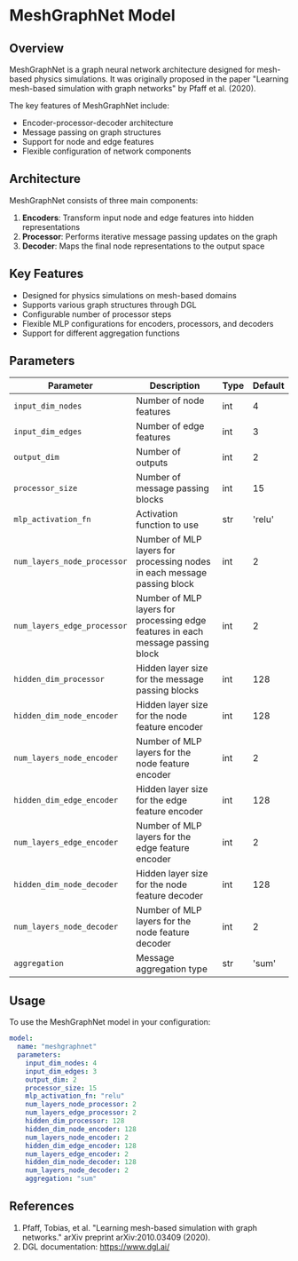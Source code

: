 # MeshGraphNet Model

## Overview

MeshGraphNet is a graph neural network architecture designed for mesh-based physics simulations. It was originally proposed in the paper "Learning mesh-based simulation with graph networks" by Pfaff et al. (2020).

The key features of MeshGraphNet include:
- Encoder-processor-decoder architecture
- Message passing on graph structures
- Support for node and edge features
- Flexible configuration of network components

## Architecture

MeshGraphNet consists of three main components:

1. **Encoders**: Transform input node and edge features into hidden representations
2. **Processor**: Performs iterative message passing updates on the graph
3. **Decoder**: Maps the final node representations to the output space

## Key Features

- Designed for physics simulations on mesh-based domains
- Supports various graph structures through DGL
- Configurable number of processor steps
- Flexible MLP configurations for encoders, processors, and decoders
- Support for different aggregation functions

## Parameters

| Parameter | Description | Type | Default |
|----------|-------------|------|---------|
| `input_dim_nodes` | Number of node features | int | 4 |
| `input_dim_edges` | Number of edge features | int | 3 |
| `output_dim` | Number of outputs | int | 2 |
| `processor_size` | Number of message passing blocks | int | 15 |
| `mlp_activation_fn` | Activation function to use | str | 'relu' |
| `num_layers_node_processor` | Number of MLP layers for processing nodes in each message passing block | int | 2 |
| `num_layers_edge_processor` | Number of MLP layers for processing edge features in each message passing block | int | 2 |
| `hidden_dim_processor` | Hidden layer size for the message passing blocks | int | 128 |
| `hidden_dim_node_encoder` | Hidden layer size for the node feature encoder | int | 128 |
| `num_layers_node_encoder` | Number of MLP layers for the node feature encoder | int | 2 |
| `hidden_dim_edge_encoder` | Hidden layer size for the edge feature encoder | int | 128 |
| `num_layers_edge_encoder` | Number of MLP layers for the edge feature encoder | int | 2 |
| `hidden_dim_node_decoder` | Hidden layer size for the node feature decoder | int | 128 |
| `num_layers_node_decoder` | Number of MLP layers for the node feature decoder | int | 2 |
| `aggregation` | Message aggregation type | str | 'sum' |

## Usage

To use the MeshGraphNet model in your configuration:

```yaml
model:
  name: "meshgraphnet"
  parameters:
    input_dim_nodes: 4
    input_dim_edges: 3
    output_dim: 2
    processor_size: 15
    mlp_activation_fn: "relu"
    num_layers_node_processor: 2
    num_layers_edge_processor: 2
    hidden_dim_processor: 128
    hidden_dim_node_encoder: 128
    num_layers_node_encoder: 2
    hidden_dim_edge_encoder: 128
    num_layers_edge_encoder: 2
    hidden_dim_node_decoder: 128
    num_layers_node_decoder: 2
    aggregation: "sum"
```

## References

1. Pfaff, Tobias, et al. "Learning mesh-based simulation with graph networks." arXiv preprint arXiv:2010.03409 (2020).
2. DGL documentation: https://www.dgl.ai/